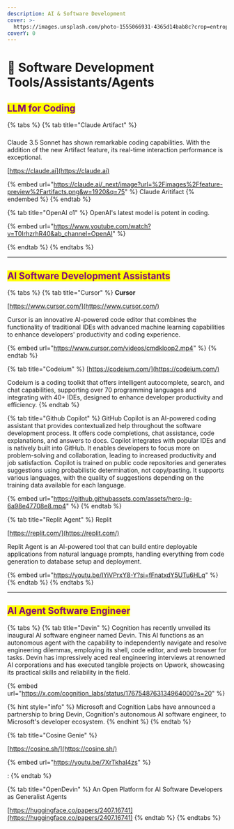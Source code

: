 ```yaml
---
description: AI & Software Development
cover: >-
  https://images.unsplash.com/photo-1555066931-4365d14bab8c?crop=entropy&cs=srgb&fm=jpg&ixid=M3wxOTcwMjR8MHwxfHNlYXJjaHw0fHxjb2Rpbmd8ZW58MHx8fHwxNzE4NjAwNTU4fDA&ixlib=rb-4.0.3&q=85
coverY: 0
---
```


# 💽 Software Development Tools/Assistants/Agents

## <mark style="color:purple;">LLM for Coding</mark>

{% tabs %}
{% tab title="Claude Artifact" %}
###

Claude 3.5 Sonnet has shown remarkable coding capabilities. With the addition of the new Artifact feature, its real-time interaction performance is exceptional.

[https://claude.ai](https://claude.ai)

{% embed url="https://claude.ai/_next/image?url=%2Fimages%2Ffeature-preview%2Fartifacts.png&w=1920&q=75" %}
Claude Aritifact
{% endembed %}
{% endtab %}

{% tab title="OpenAI o1" %}
OpenAI's latest model is potent in coding.

{% embed url="https://www.youtube.com/watch?v=T0IrhzrhR40&ab_channel=OpenAI" %}


{% endtab %}
{% endtabs %}



***

## <mark style="color:purple;">AI Software Development Assistants</mark>

{% tabs %}
{% tab title="Cursor" %}
**Cursor**

[https://www.cursor.com/](https://www.cursor.com/)

Cursor is an innovative AI-powered code editor that combines the functionality of traditional IDEs with advanced machine learning capabilities to enhance developers' productivity and coding experience.

{% embed url="https://www.cursor.com/videos/cmdkloop2.mp4" %}
{% endtab %}

{% tab title="Codeium" %}
[https://codeium.com/](https://codeium.com/)

Codeium is a coding toolkit that offers intelligent autocomplete, search, and chat capabilities, supporting over 70 programming languages and integrating with 40+ IDEs, designed to enhance developer productivity and efficiency.
{% endtab %}

{% tab title="Github Copilot" %}
GitHub Copilot is an AI-powered coding assistant that provides contextualized help throughout the software development process. It offers code completions, chat assistance, code explanations, and answers to docs. Copilot integrates with popular IDEs and is natively built into GitHub. It enables developers to focus more on problem-solving and collaboration, leading to increased productivity and job satisfaction. Copilot is trained on public code repositories and generates suggestions using probabilistic determination, not copy/pasting. It supports various languages, with the quality of suggestions depending on the training data available for each language.

{% embed url="https://github.githubassets.com/assets/hero-lg-6a98e47708e8.mp4" %}
{% endtab %}

{% tab title="Replit Agent" %}
Replit

[https://replit.com/](https://replit.com/)

Replit Agent is an AI-powered tool that can build entire deployable applications from natural language prompts, handling everything from code generation to database setup and deployment.&#x20;

{% embed url="https://youtu.be/IYiVPrxY8-Y?si=fFnatxdY5UTu6HLq" %}
{% endtab %}
{% endtabs %}



***

## <mark style="color:purple;">AI Agent Software Engineer</mark>

{% tabs %}
{% tab title="Devin" %}
Cognition has recently unveiled its inaugural AI software engineer named Devin. This AI functions as an autonomous agent with the capability to independently navigate and resolve engineering dilemmas, employing its shell, code editor, and web browser for tasks. Devin has impressively aced real engineering interviews at renowned AI corporations and has executed tangible projects on Upwork, showcasing its practical skills and reliability in the field.

{% embed url="https://x.com/cognition_labs/status/1767548763134964000?s=20" %}

{% hint style="info" %}
Microsoft and Cognition Labs have announced a partnership to bring Devin, Cognition's autonomous AI software engineer, to Microsoft's developer ecosystem.
{% endhint %}
{% endtab %}

{% tab title="Cosine Genie" %}


[https://cosine.sh/](https://cosine.sh/)

{% embed url="https://youtu.be/7XrTkhaI4zs" %}

:&#x20;
{% endtab %}

{% tab title="OpenDevin" %}
An Open Platform for AI Software Developers as Generalist Agents

[https://huggingface.co/papers/2407.16741](https://huggingface.co/papers/2407.16741)
{% endtab %}
{% endtabs %}





